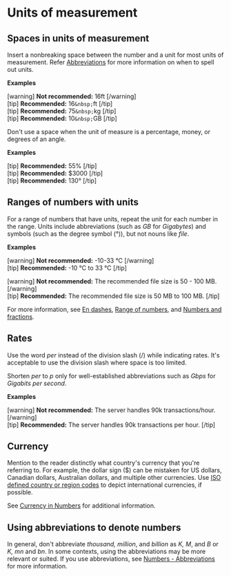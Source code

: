 # Units of measurement

## Spaces in units of measurement

Insert a nonbreaking space between the number and a unit for most units of measurement. Refer [Abbreviations]() for more information on when to spell out units.

**Examples**  

[warning] ****Not recommended:**** 16ft [/warning]  
[tip] **Recommended:** 16`&nbsp;`ft [/tip]  
[tip] **Recommended:** 75`&nbsp;`kg [/tip]  
[tip] **Recommended:** 10`&nbsp;`GB [/tip]  

Don't use a space when the unit of measure is a percentage, money, or degrees of an angle.

**Examples**  

[tip] **Recommended:** 55% [/tip]  
[tip] **Recommended:** $3000 [/tip]  
[tip] **Recommended:** 130° [/tip]  

## Ranges of numbers with units

For a range of numbers that have units, repeat the unit for each number in the range. Units include abbreviations (such as *GB* for *Gigabytes*) and symbols (such as the degree symbol (°)), but not nouns like *file*.

**Examples**  

[warning] **Not recommended:** -10-33 °C  [/warning]  
[tip] **Recommended:** -10 °C to 33 °C [/tip]  

[warning] **Not recommended:** The recommended file size is 50 - 100 MB. [/warning]  
[tip] **Recommended:** The recommended file size is 50 MB to 100 MB. [/tip]  

For more information, see [En dashes](https://make.wordpress.org/docs/style-guide/punctuation/dashes/#en-dashes), [Range of numbers](https://make.wordpress.org/docs/style-guide/formatting/numbers/#range-of-numbers), and [Numbers and fractions](https://make.wordpress.org/docs/style-guide/punctuation/hyphens/#numbers-and-fractions).

## Rates

Use the word *per* instead of the division slash (/) while indicating rates. It's acceptable to use the division slash where space is too limited.

Shorten *per* to *p* only for well-established abbreviations such as *Gbps* for *Gigabits per second*.

**Examples**  

[warning] **Not recommended:** The server handles 90k transactions/hour. [/warning]  
[tip] **Recommended:** The server handles 90k transactions per hour. [/tip]  

## Currency

Mention to the reader distinctly what country's currency that you're referring to. For example, the dollar sign ($) can be mistaken for US dollars, Canadian dollars, Australian dollars, and multiple other currencies. Use [ISO defined country or region codes](https://wikipedia.org/wiki/ISO_4217#Active_codes) to depict international currencies, if possible.

See [Currency in Numbers]() for additional information.

## Using abbreviations to denote numbers

In general, don't abbreviate *thousand, million*, and *billion* as *K, M*, and *B* or *K, mn* and *bn*. In some contexts, using the abbreviations may be more relevant or suited. If you use abbreviations, see [Numbers - Abbreviations]() for more information.
